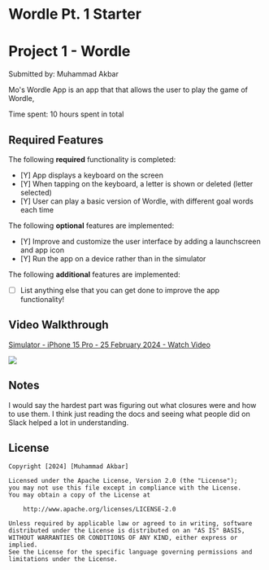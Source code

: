 # Wordle Pt. 1 Starter

# Project 1 - Wordle

Submitted by: Muhammad Akbar

Mo's Wordle App is an app that that allows the user to play the game of Wordle, 

Time spent: 10 hours spent in total

## Required Features

The following **required** functionality is completed:

- [Y] App displays a keyboard on the screen
- [Y] When tapping on the keyboard, a letter is shown or deleted (letter selected)
- [Y] User can play a basic version of Wordle, with different goal words each time

The following **optional** features are implemented:

- [Y] Improve and customize the user interface by adding a launchscreen and app icon
- [Y] Run the app on a device rather than in the simulator

The following **additional** features are implemented:

- [ ] List anything else that you can get done to improve the app functionality!

## Video Walkthrough

<div>
    <a href="https://www.loom.com/share/5cba1c5d382a4629abd7327a042d658a">
      <p>Simulator - iPhone 15 Pro - 25 February 2024 - Watch Video</p>
    </a>
    <a href="https://www.loom.com/share/5cba1c5d382a4629abd7327a042d658a">
      <img style="max-width:300px;" src="https://cdn.loom.com/sessions/thumbnails/5cba1c5d382a4629abd7327a042d658a-with-play.gif">
    </a>
  </div>


## Notes

I would say the hardest part was figuring out what closures were and how to use them. I think just reading the docs and seeing what people did on Slack helped a lot in understanding. 

## License

    Copyright [2024] [Muhammad Akbar]

    Licensed under the Apache License, Version 2.0 (the "License");
    you may not use this file except in compliance with the License.
    You may obtain a copy of the License at

        http://www.apache.org/licenses/LICENSE-2.0

    Unless required by applicable law or agreed to in writing, software
    distributed under the License is distributed on an "AS IS" BASIS,
    WITHOUT WARRANTIES OR CONDITIONS OF ANY KIND, either express or implied.
    See the License for the specific language governing permissions and
    limitations under the License.
